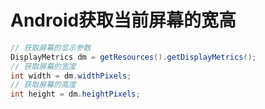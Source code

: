 # Android获取当前屏幕的宽高
```java
// 获取屏幕的显示参数
DisplayMetrics dm = getResources().getDisplayMetrics();
// 获取屏幕的宽度
int width = dm.widthPixels;
// 获取屏幕的高度
int height = dm.heightPixels;
```